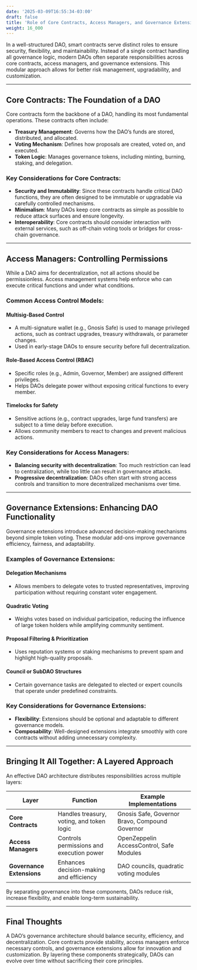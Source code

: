 ```yaml
---
date: '2025-03-09T16:55:34-03:00'
draft: false
title: 'Role of Core Contracts, Access Managers, and Governance Extensions'
weight: 16_000
---
```


In a well-structured DAO, smart contracts serve distinct roles to ensure security, flexibility, and maintainability. Instead of a single contract handling all governance logic, modern DAOs often separate responsibilities across core contracts, access managers, and governance extensions. This modular approach allows for better risk management, upgradability, and customization.  

---

## **Core Contracts: The Foundation of a DAO**  

Core contracts form the backbone of a DAO, handling its most fundamental operations. These contracts often include:  

- **Treasury Management**: Governs how the DAO’s funds are stored, distributed, and allocated.  
- **Voting Mechanism**: Defines how proposals are created, voted on, and executed.  
- **Token Logic**: Manages governance tokens, including minting, burning, staking, and delegation.  

### **Key Considerations for Core Contracts:**  
- **Security and Immutability**: Since these contracts handle critical DAO functions, they are often designed to be immutable or upgradable via carefully controlled mechanisms.  
- **Minimalism**: Many DAOs keep core contracts as simple as possible to reduce attack surfaces and ensure longevity.  
- **Interoperability**: Core contracts should consider interaction with external services, such as off-chain voting tools or bridges for cross-chain governance.  

---

## **Access Managers: Controlling Permissions**  

While a DAO aims for decentralization, not all actions should be permissionless. Access management systems help enforce who can execute critical functions and under what conditions.  

### **Common Access Control Models:**  

#### **Multisig-Based Control**  
- A multi-signature wallet (e.g., Gnosis Safe) is used to manage privileged actions, such as contract upgrades, treasury withdrawals, or parameter changes.  
- Used in early-stage DAOs to ensure security before full decentralization.  

#### **Role-Based Access Control (RBAC)**  
- Specific roles (e.g., Admin, Governor, Member) are assigned different privileges.  
- Helps DAOs delegate power without exposing critical functions to every member.  

#### **Timelocks for Safety**  
- Sensitive actions (e.g., contract upgrades, large fund transfers) are subject to a time delay before execution.  
- Allows community members to react to changes and prevent malicious actions.  

### **Key Considerations for Access Managers:**  
- **Balancing security with decentralization**: Too much restriction can lead to centralization, while too little can result in governance attacks.  
- **Progressive decentralization**: DAOs often start with strong access controls and transition to more decentralized mechanisms over time.  

---

## **Governance Extensions: Enhancing DAO Functionality**  

Governance extensions introduce advanced decision-making mechanisms beyond simple token voting. These modular add-ons improve governance efficiency, fairness, and adaptability.  

### **Examples of Governance Extensions:**  

#### **Delegation Mechanisms**  
- Allows members to delegate votes to trusted representatives, improving participation without requiring constant voter engagement.  

#### **Quadratic Voting**  
- Weighs votes based on individual participation, reducing the influence of large token holders while amplifying community sentiment.  

#### **Proposal Filtering & Prioritization**  
- Uses reputation systems or staking mechanisms to prevent spam and highlight high-quality proposals.  

#### **Council or SubDAO Structures**  
- Certain governance tasks are delegated to elected or expert councils that operate under predefined constraints.  

### **Key Considerations for Governance Extensions:**  
- **Flexibility**: Extensions should be optional and adaptable to different governance models.  
- **Composability**: Well-designed extensions integrate smoothly with core contracts without adding unnecessary complexity.  

---

## **Bringing It All Together: A Layered Approach**  

An effective DAO architecture distributes responsibilities across multiple layers:  

| Layer | Function | Example Implementations |
|--------|------------|----------------------|
| **Core Contracts** | Handles treasury, voting, and token logic | Gnosis Safe, Governor Bravo, Compound Governor |
| **Access Managers** | Controls permissions and execution power | OpenZeppelin AccessControl, Safe Modules |
| **Governance Extensions** | Enhances decision-making and efficiency | DAO councils, quadratic voting modules |

By separating governance into these components, DAOs reduce risk, increase flexibility, and enable long-term sustainability.  

---

## **Final Thoughts**  

A DAO’s governance architecture should balance security, efficiency, and decentralization. Core contracts provide stability, access managers enforce necessary controls, and governance extensions allow for innovation and customization. By layering these components strategically, DAOs can evolve over time without sacrificing their core principles.  

